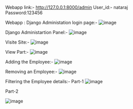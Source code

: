 Webapp link:- http://127.0.0.1:8000/admin
User_id:- nataraj
Password:123456



Webapp : Django Administation login page:-
![image](https://github.com/Nataraj2001/Django_Administrative_Panel/assets/106070514/08e93791-bd3d-4c96-a607-09bf837c2b05)

Django Administartion Panel:-
![image](https://github.com/Nataraj2001/Django_Administrative_Panel/assets/106070514/b64359f1-3bff-4f22-8864-73ff3b5286ae)

Visite Site:-
![image](https://github.com/Nataraj2001/Django_Administrative_Panel/assets/106070514/4ea7541a-f6f6-40dd-b9da-401bd50f1037)

View Part:-
![image](https://github.com/Nataraj2001/Django_Administrative_Panel/assets/106070514/446bffa3-48e4-4fa5-a009-4b793cfa23ca)

Adding the Employee:-
![image](https://github.com/Nataraj2001/Django_Administrative_Panel/assets/106070514/05ba9e82-84b2-4019-b916-140ab5962d99)

Removing an  Employee:-
![image](https://github.com/Nataraj2001/Django_Administrative_Panel/assets/106070514/7bfe49dc-49d9-41aa-b845-e20c7c5fddc9)

Filtering the Employee details:-
Part-1
![image](https://github.com/Nataraj2001/Django_Administrative_Panel/assets/106070514/a3de75a1-a0f5-414d-8f14-5921519e27d4)

Part-2

![image](https://github.com/Nataraj2001/Django_Administrative_Panel/assets/106070514/acc8ec43-514d-455e-a734-a5e29ee4c939)







